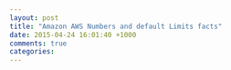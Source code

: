 ```yaml
---
layout: post
title: "Amazon AWS Numbers and default Limits facts"
date: 2015-04-24 16:01:40 +1000
comments: true
categories: 
---
```

